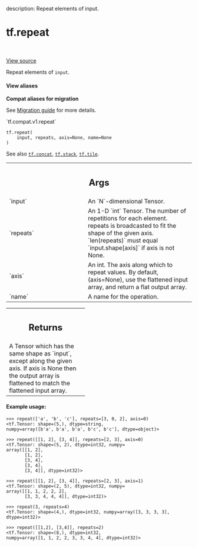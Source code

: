 description: Repeat elements of input.

<div itemscope itemtype="http://developers.google.com/ReferenceObject">
<meta itemprop="name" content="tf.repeat" />
<meta itemprop="path" content="Stable" />
</div>

# tf.repeat

<!-- Insert buttons and diff -->

<table class="tfo-notebook-buttons tfo-api nocontent" align="left">

</table>

<a target="_blank" class="external" href="/code/stable/tensorflow/python/ops/array_ops.py">View source</a>



Repeat elements of `input`.


<section class="expandable">
  <h4 class="showalways">View aliases</h4>
  <p>
<b>Compat aliases for migration</b>
<p>See
<a href="https://www.tensorflow.org/guide/migrate">Migration guide</a> for
more details.</p>
<p>`tf.compat.v1.repeat`</p>
</p>
</section>

<pre class="devsite-click-to-copy prettyprint lang-py tfo-signature-link">
<code>tf.repeat(
    input, repeats, axis=None, name=None
)
</code></pre>



<!-- Placeholder for "Used in" -->

See also <a href="../tf/concat.md"><code>tf.concat</code></a>, <a href="../tf/stack.md"><code>tf.stack</code></a>, <a href="../tf/tile.md"><code>tf.tile</code></a>.

<!-- Tabular view -->
 <table class="responsive fixed orange">
<colgroup><col width="214px"><col></colgroup>
<tr><th colspan="2"><h2 class="add-link">Args</h2></th></tr>

<tr>
<td>
`input`<a id="input"></a>
</td>
<td>
An `N`-dimensional Tensor.
</td>
</tr><tr>
<td>
`repeats`<a id="repeats"></a>
</td>
<td>
An 1-D `int` Tensor. The number of repetitions for each element.
repeats is broadcasted to fit the shape of the given axis. `len(repeats)`
must equal `input.shape[axis]` if axis is not None.
</td>
</tr><tr>
<td>
`axis`<a id="axis"></a>
</td>
<td>
An int. The axis along which to repeat values. By default, (axis=None),
use the flattened input array, and return a flat output array.
</td>
</tr><tr>
<td>
`name`<a id="name"></a>
</td>
<td>
A name for the operation.
</td>
</tr>
</table>



<!-- Tabular view -->
 <table class="responsive fixed orange">
<colgroup><col width="214px"><col></colgroup>
<tr><th colspan="2"><h2 class="add-link">Returns</h2></th></tr>
<tr class="alt">
<td colspan="2">
A Tensor which has the same shape as `input`, except along the given axis.
If axis is None then the output array is flattened to match the flattened
input array.
</td>
</tr>

</table>



#### Example usage:



```
>>> repeat(['a', 'b', 'c'], repeats=[3, 0, 2], axis=0)
<tf.Tensor: shape=(5,), dtype=string,
numpy=array([b'a', b'a', b'a', b'c', b'c'], dtype=object)>
```

```
>>> repeat([[1, 2], [3, 4]], repeats=[2, 3], axis=0)
<tf.Tensor: shape=(5, 2), dtype=int32, numpy=
array([[1, 2],
       [1, 2],
       [3, 4],
       [3, 4],
       [3, 4]], dtype=int32)>
```

```
>>> repeat([[1, 2], [3, 4]], repeats=[2, 3], axis=1)
<tf.Tensor: shape=(2, 5), dtype=int32, numpy=
array([[1, 1, 2, 2, 2],
       [3, 3, 4, 4, 4]], dtype=int32)>
```

```
>>> repeat(3, repeats=4)
<tf.Tensor: shape=(4,), dtype=int32, numpy=array([3, 3, 3, 3], dtype=int32)>
```

```
>>> repeat([[1,2], [3,4]], repeats=2)
<tf.Tensor: shape=(8,), dtype=int32,
numpy=array([1, 1, 2, 2, 3, 3, 4, 4], dtype=int32)>
```